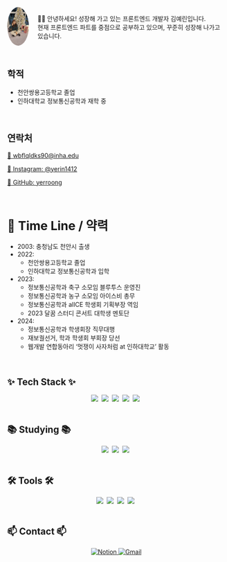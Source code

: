 <div style="display: flex; align-items: center;">
  <div>
    <img src="https://github.com/yerroong/yerroong/blob/main/profile.jpg?raw=true" alt="김예린 사진" style="border-radius:50%; max-width: 50px; height: auto; margin-right: 20px;">
  </div>
  <div>
    <p>
      👋🏻 안녕하세요! 성장해 가고 있는 프론트엔드 개발자 김예린입니다.<br>
      현재 프론트엔드 파트를 중점으로 공부하고 있으며, 꾸준히 성장해 나가고 있습니다.
    </p>
  </div>
</div>

<br>

## 학적

- 천안쌍용고등학교 졸업
- 인하대학교 정보통신공학과 재학 중

<br>

## 연락처

[📧 wbflqldks90@inha.edu](mailto:wbflqldks90@inha.edu)

[📱 Instagram: @yerin1412](https://www.instagram.com/yerin1412?igsh=MnF5a2wyYjh5aGhz)

[📁 GitHub: yerroong](https://github.com/yerroong)

<br>

# 📅 Time Line / 약력

- 2003: 충청남도 천안시 출생
- 2022:
    - 천안쌍용고등학교 졸업
    - 인하대학교 정보통신공학과 입학
- 2023:
    - 정보통신공학과 축구 소모임 블루투스 운영진
    - 정보통신공학과 농구 소모임 아이스비 총무
    - 정보통신공학과 alICE 학생회 기획부장 역임
    - 2023 달꿈 스터디 콘서트 대학생 멘토단
- 2024:
    - 정보통신공학과 학생회장 직무대행
    - 재보궐선거, 학과 학생회 부회장 당선
    - 웹개발 연합동아리 ‘멋쟁이 사자처럼 at 인하대학교’ 활동

<br>

## ✨ Tech Stack ✨
<div align="center">
  <img src="https://img.shields.io/badge/react-20232a.svg?style=for-the-badge&logo=react&logoColor=61DAFB" />&nbsp
  <img src="https://img.shields.io/badge/javascript-F7DF1E.svg?style=for-the-badge&logo=javascript&logoColor=20232a" />&nbsp
  <img src="https://img.shields.io/badge/html5-E34F26.svg?style=for-the-badge&logo=html5&logoColor=white" />&nbsp
  <img src="https://img.shields.io/badge/css3-1572B6.svg?style=for-the-badge&logo=css3&logoColor=white" />&nbsp
  <img src="https://img.shields.io/badge/c++-00599C.svg?style=for-the-badge&logo=c%2B%2B&logoColor=white" />&nbsp
</div>

<br>

## 📚 Studying 📚
<div align="center">
  <img src="https://img.shields.io/badge/python-3670A0?style=for-the-badge&logo=python&logoColor=ffdd54" />&nbsp
  <img src="https://img.shields.io/badge/React%20Query-FF4154?style=for-the-badge&logo=react%20query&logoColor=white" />&nbsp
  <img src="https://img.shields.io/badge/typescript-007ACC.svg?style=for-the-badge&logo=typescript&logoColor=white" />&nbsp
</div>

<br>

## 🛠 Tools 🛠
<div align="center">
  <img src="https://img.shields.io/badge/github-181717.svg?style=for-the-badge&logo=github&logoColor=white" />&nbsp
  <img src="https://img.shields.io/badge/Notion-F3F3F3.svg?style=for-the-badge&logo=notion&logoColor=black" />&nbsp
  <img src="https://img.shields.io/badge/figma-F24E1E.svg?style=for-the-badge&logo=figma&logoColor=white" />&nbsp
  <img src="https://img.shields.io/badge/VSCode-007ACC.svg?style=for-the-badge&logo=visual-studio-code&logoColor=white" />&nbsp
</div>

<br>

## 📫 Contact 📫
<div align="center">
  <a href="https://www.notion.so/yerin1412/s-Introduction-616b565939a34ca19cacfc0efa979746">
    <img src="https://img.shields.io/badge/Notion-000000?style=for-the-badge&logo=notion&logoColor=white" alt="Notion" />
  </a>
  <a href="mailto:wbflqldks90@inha.edu">
    <img src="https://img.shields.io/badge/Gmail wbflqldks90@inha.edu-D14836?style=for-the-badge&logo=gmail&logoColor=white" alt="Gmail" />
  </a>
</div>
